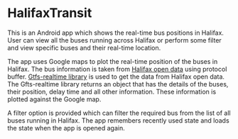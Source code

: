 ﻿# HalifaxTransit

This is an Android app which shows the real-time bus positions in Halifax. User can view all the buses running across Halifax or perform some filter and view specific buses and their real-time location.

The app uses Google maps to plot the real-time position of the buses in Halifax. The bus information is taken from [Halifax open data](https://www.halifax.ca/home/open-data/halifax-transit-open-data) using protocol buffer. [Gtfs-realtime library](https://github.com/google/transit/tree/master/gtfs-realtime/spec/en) is used to get the data from Halifax open data. The Gfts-realtime library returns an object that has the details of the buses, their position, delay time and all other information. These information is plotted against the Google map.

A filter option is provided which can filter the required bus from the list of all buses running in Halifax. The app remembers recently used state and loads the state when the app is opened again.
